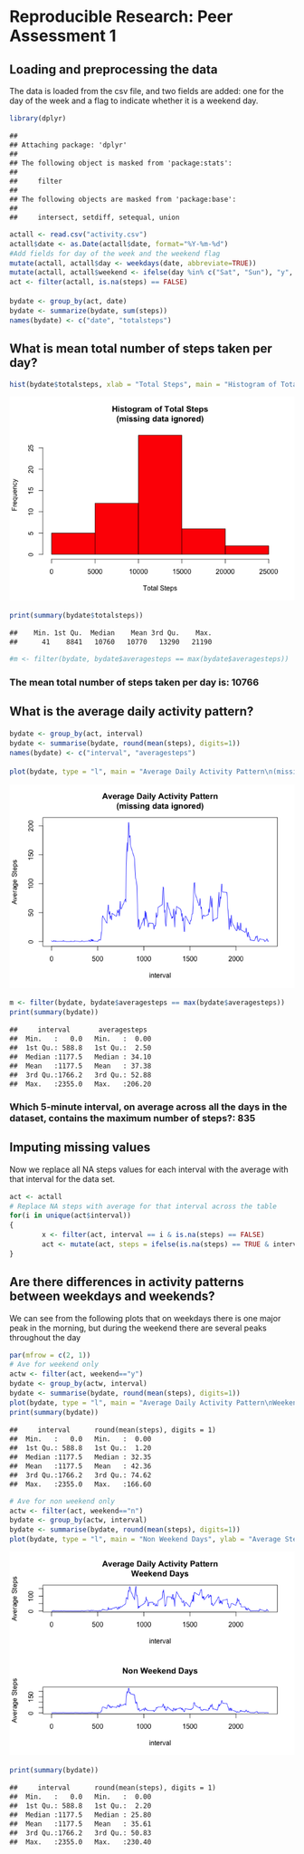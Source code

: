 # Reproducible Research: Peer Assessment 1


## Loading and preprocessing the data
The data is loaded from the csv file, and two fields are added:
one for the day of the week and a flag to indicate whether it
is a weekend day.

```r
library(dplyr)
```

```
## 
## Attaching package: 'dplyr'
## 
## The following object is masked from 'package:stats':
## 
##     filter
## 
## The following objects are masked from 'package:base':
## 
##     intersect, setdiff, setequal, union
```

```r
actall <- read.csv("activity.csv")
actall$date <- as.Date(actall$date, format="%Y-%m-%d")
#Add fields for day of the week and the weekend flag
mutate(actall, actall$day <- weekdays(date, abbreviate=TRUE))
mutate(actall, actall$weekend <- ifelse(day %in% c("Sat", "Sun"), "y", "n"))
act <- filter(actall, is.na(steps) == FALSE)

bydate <- group_by(act, date)
bydate <- summarize(bydate, sum(steps))
names(bydate) <- c("date", "totalsteps")
```



## What is mean total number of steps taken per day?
 


```r
hist(bydate$totalsteps, xlab = "Total Steps", main = "Histogram of Total Steps\n(missing data ignored)", col = "red")
```

![](PA1_Assignment_files/figure-html/Mean-1.png) 

```r
print(summary(bydate$totalsteps))
```

```
##    Min. 1st Qu.  Median    Mean 3rd Qu.    Max. 
##      41    8841   10760   10770   13290   21190
```

```r
#m <- filter(bydate, bydate$averagesteps == max(bydate$averagesteps))
```

### The mean total number of steps taken per day is: 10766 


## What is the average daily activity pattern?

```r
bydate <- group_by(act, interval)
bydate <- summarise(bydate, round(mean(steps), digits=1))
names(bydate) <- c("interval", "averagesteps")

plot(bydate, type = "l", main = "Average Daily Activity Pattern\n(missing data ignored)", ylab = "Average Steps", col = "blue")
```

![](PA1_Assignment_files/figure-html/daily-1.png) 

```r
m <- filter(bydate, bydate$averagesteps == max(bydate$averagesteps))
print(summary(bydate))
```

```
##     interval       averagesteps   
##  Min.   :   0.0   Min.   :  0.00  
##  1st Qu.: 588.8   1st Qu.:  2.50  
##  Median :1177.5   Median : 34.10  
##  Mean   :1177.5   Mean   : 37.38  
##  3rd Qu.:1766.2   3rd Qu.: 52.88  
##  Max.   :2355.0   Max.   :206.20
```
### Which 5-minute interval, on average across all the days in the dataset, contains the maximum number of steps?: 835


## Imputing missing values
Now we replace all NA steps values for each interval with the average with that interval for the 
data set.

```r
act <- actall
# Replace NA steps with average for that interval across the table
for(i in unique(act$interval))
{
        x <- filter(act, interval == i & is.na(steps) == FALSE)
        act <- mutate(act, steps = ifelse(is.na(steps) == TRUE & interval == i, round(mean(x$steps), digits=1), steps))
}
```



## Are there differences in activity patterns between weekdays and weekends?
We can see from the following plots that on weekdays there is one major peak in the morning,
but during the weekend there are several peaks throughout the day

```r
par(mfrow = c(2, 1))
# Ave for weekend only
actw <- filter(act, weekend=="y")
bydate <- group_by(actw, interval)
bydate <- summarise(bydate, round(mean(steps), digits=1))
plot(bydate, type = "l", main = "Average Daily Activity Pattern\nWeekend Days", ylab = "Average Steps", col = "blue")
print(summary(bydate))
```

```
##     interval      round(mean(steps), digits = 1)
##  Min.   :   0.0   Min.   :  0.00                
##  1st Qu.: 588.8   1st Qu.:  1.20                
##  Median :1177.5   Median : 32.35                
##  Mean   :1177.5   Mean   : 42.36                
##  3rd Qu.:1766.2   3rd Qu.: 74.62                
##  Max.   :2355.0   Max.   :166.60
```

```r
# Ave for non weekend only
actw <- filter(act, weekend=="n")
bydate <- group_by(actw, interval)
bydate <- summarise(bydate, round(mean(steps), digits=1))
plot(bydate, type = "l", main = "Non Weekend Days", ylab = "Average Steps", col = "blue")
```

![](PA1_Assignment_files/figure-html/compare-1.png) 

```r
print(summary(bydate))
```

```
##     interval      round(mean(steps), digits = 1)
##  Min.   :   0.0   Min.   :  0.00                
##  1st Qu.: 588.8   1st Qu.:  2.20                
##  Median :1177.5   Median : 25.80                
##  Mean   :1177.5   Mean   : 35.61                
##  3rd Qu.:1766.2   3rd Qu.: 50.83                
##  Max.   :2355.0   Max.   :230.40
```


